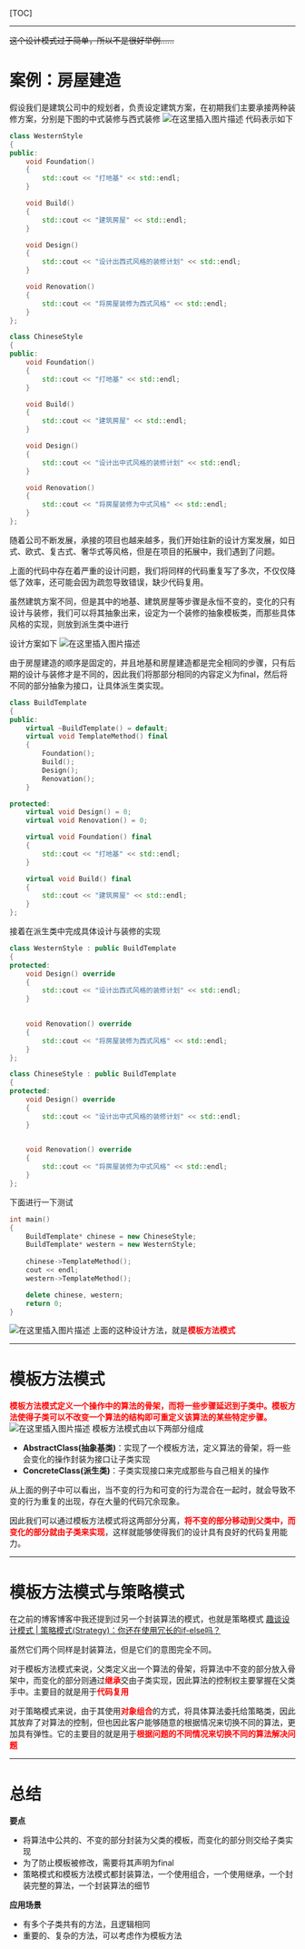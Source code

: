 [TOC]

-------
~~这个设计模式过于简单，所以不是很好举例......~~ 

# 案例：房屋建造
假设我们是建筑公司中的规划者，负责设定建筑方案，在初期我们主要承接两种装修方案，分别是下图的中式装修与西式装修
![在这里插入图片描述](https://img-blog.csdnimg.cn/20201110210750885.png?x-oss-process=image/watermark,type_ZmFuZ3poZW5naGVpdGk,shadow_10,text_aHR0cHM6Ly9ibG9nLmNzZG4ubmV0L3FxXzM1NDIzMTU0,size_16,color_FFFFFF,t_70#pic_center)
代码表示如下
```cpp
class WesternStyle
{
public:
    void Foundation() 
    {
        std::cout << "打地基" << std::endl;
    }

    void Build() 
    {
        std::cout << "建筑房屋" << std::endl;
    }

    void Design() 
    {
        std::cout << "设计出西式风格的装修计划" << std::endl;
    }

    void Renovation() 
    {
        std::cout << "将房屋装修为西式风格" << std::endl;                                                                                                                                                
    }
};

class ChineseStyle
{
public:
    void Foundation() 
    {
        std::cout << "打地基" << std::endl;
    }

    void Build() 
    {
        std::cout << "建筑房屋" << std::endl;
    }

    void Design() 
    {
        std::cout << "设计出中式风格的装修计划" << std::endl;
    }

    void Renovation() 
    {
        std::cout << "将房屋装修为中式风格" << std::endl;                                                                                                                                                
    }
};
```
随着公司不断发展，承接的项目也越来越多，我们开始往新的设计方案发展，如日式、欧式、复古式、奢华式等风格，但是在项目的拓展中，我们遇到了问题。

上面的代码中存在着严重的设计问题，我们将同样的代码重复写了多次，不仅仅降低了效率，还可能会因为疏忽导致错误，缺少代码复用。

虽然建筑方案不同，但是其中的地基、建筑房屋等步骤是永恒不变的，变化的只有设计与装修，我们可以将其抽象出来，设定为一个装修的抽象模板类，而那些具体风格的实现，则放到派生类中进行

设计方案如下
![在这里插入图片描述](https://img-blog.csdnimg.cn/20201110213557546.png?x-oss-process=image/watermark,type_ZmFuZ3poZW5naGVpdGk,shadow_10,text_aHR0cHM6Ly9ibG9nLmNzZG4ubmV0L3FxXzM1NDIzMTU0,size_16,color_FFFFFF,t_70#pic_center)




由于房屋建造的顺序是固定的，并且地基和房屋建造都是完全相同的步骤，只有后期的设计与装修才是不同的，因此我们将那部分相同的内容定义为final，然后将不同的部分抽象为接口，让具体派生类实现。
```cpp
class BuildTemplate
{
public:
    virtual ~BuildTemplate() = default;
    virtual void TemplateMethod() final	
    {
        Foundation();
        Build();
        Design();
        Renovation();
    }

protected:
    virtual void Design() = 0;
    virtual void Renovation() = 0;

    virtual void Foundation() final
    {
        std::cout << "打地基" << std::endl;
    }

    virtual void Build() final
    {
        std::cout << "建筑房屋" << std::endl;
    }
};
```
接着在派生类中完成具体设计与装修的实现
```cpp
class WesternStyle : public BuildTemplate
{
protected:
    void Design() override
    {
        std::cout << "设计出西式风格的装修计划" << std::endl;
    }

    
    void Renovation() override
    {
        std::cout << "将房屋装修为西式风格" << std::endl;                                                                                                                                                
    }
};

class ChineseStyle : public BuildTemplate
{
protected:
    void Design() override
    {
        std::cout << "设计出中式风格的装修计划" << std::endl;
    }

    
    void Renovation() override
    {
        std::cout << "将房屋装修为中式风格" << std::endl;                                                                                                                                                
    }
};
```
下面进行一下测试
```cpp
int main()
{
    BuildTemplate* chinese = new ChineseStyle;
    BuildTemplate* western = new WesternStyle;
    
    chinese->TemplateMethod();
    cout << endl;
    western->TemplateMethod();

    delete chinese, western;
    return 0;
}
```
![在这里插入图片描述](https://img-blog.csdnimg.cn/2020111020552963.png?x-oss-process=image/watermark,type_ZmFuZ3poZW5naGVpdGk,shadow_10,text_aHR0cHM6Ly9ibG9nLmNzZG4ubmV0L3FxXzM1NDIzMTU0,size_16,color_FFFFFF,t_70#pic_center)
上面的这种设计方法，就是<font color=red>**模板方法模式**</font>

------
# 模板方法模式
<font color=red>**模板方法模式定义一个操作中的算法的骨架，而将一些步骤延迟到子类中。模板方法使得子类可以不改变一个算法的结构即可重定义该算法的某些特定步骤。**</font>
![在这里插入图片描述](https://img-blog.csdnimg.cn/20201110203721696.png?x-oss-process=image/watermark,type_ZmFuZ3poZW5naGVpdGk,shadow_10,text_aHR0cHM6Ly9ibG9nLmNzZG4ubmV0L3FxXzM1NDIzMTU0,size_16,color_FFFFFF,t_70#pic_center)
模板方法模式由以下两部分组成
- **AbstractClass(抽象基类)**：实现了一个模板方法，定义算法的骨架，将一些会变化的操作封装为接口让子类实现
- **ConcreteClass(派生类)**：子类实现接口来完成那些与自己相关的操作

从上面的例子中可以看出，当不变的行为和可变的行为混合在一起时，就会导致不变的行为重复的出现，存在大量的代码冗余现象。

因此我们可以通过模板方法模式将这两部分分离，<font color=red>**将不变的部分移动到父类中，而变化的部分就由子类来实现**</font>，这样就能够使得我们的设计具有良好的代码复用能力。

-----------
# 模板方法模式与策略模式
在之前的博客博客中我还提到过另一个封装算法的模式，也就是策略模式
[趣谈设计模式 | 策略模式(Strategy)：你还在使用冗长的if-else吗？](https://blog.csdn.net/qq_35423154/article/details/109388643)

虽然它们两个同样是封装算法，但是它们的意图完全不同。

对于模板方法模式来说，父类定义出一个算法的骨架，将算法中不变的部分放入骨架中，而变化的部分则通过<font color=red>**继承**</font>交由子类实现，因此算法的控制权主要掌握在父类手中。主要目的就是用于<font color=red>**代码复用**</font>

对于策略模式来说，由于其使用<font color=red>**对象组合**</font>的方式，将具体算法委托给策略类，因此其放弃了对算法的控制，但也因此客户能够随意的根据情况来切换不同的算法，更加具有弹性。它的主要目的就是用于<font color=red>**根据问题的不同情况来切换不同的算法解决问题**</font>

----------

# 总结
**要点**
- 将算法中公共的、不变的部分封装为父类的模板，而变化的部分则交给子类实现
- 为了防止模板被修改，需要将其声明为final
- 策略模式和模板方法模式都封装算法，一个使用组合，一个使用继承，一个封装完整的算法，一个封装算法的细节

**应用场景**
- 有多个子类共有的方法，且逻辑相同
- 重要的、复杂的方法，可以考虑作为模板方法


